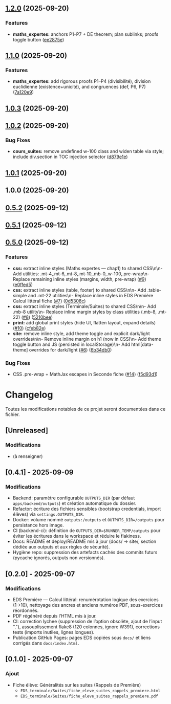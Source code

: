 ## [1.2.0](https://github.com/cyranoaladin/Interface_Maths_2025_2026/compare/v1.1.0...v1.2.0) (2025-09-20)


### Features

* **maths_expertes:** anchors P1–P7 + DE theorem; plan sublinks; proofs toggle button ([ee2875e](https://github.com/cyranoaladin/Interface_Maths_2025_2026/commit/ee2875ed9036b0f16ee37d5d22a9dca8d81e1ee2))

## [1.1.0](https://github.com/cyranoaladin/Interface_Maths_2025_2026/compare/v1.0.3...v1.1.0) (2025-09-20)


### Features

* **maths_expertes:** add rigorous proofs P1–P4 (divisibilité), division euclidienne (existence+unicité), and congruences (def, P6, P7) ([7a120e9](https://github.com/cyranoaladin/Interface_Maths_2025_2026/commit/7a120e9d66df61d3b9a41c76e9e544a1d3cd0929))

## [1.0.3](https://github.com/cyranoaladin/Interface_Maths_2025_2026/compare/v1.0.2...v1.0.3) (2025-09-20)

## [1.0.2](https://github.com/cyranoaladin/Interface_Maths_2025_2026/compare/v1.0.1...v1.0.2) (2025-09-20)


### Bug Fixes

* **cours_suites:** remove undefined w-100 class and widen table via style; include div.section in TOC injection selector ([d879e1e](https://github.com/cyranoaladin/Interface_Maths_2025_2026/commit/d879e1e49fdcc690503d00f670f988581c8f0dbd))

## [1.0.1](https://github.com/cyranoaladin/Interface_Maths_2025_2026/compare/v1.0.0...v1.0.1) (2025-09-20)

## 1.0.0 (2025-09-20)

## [0.5.2](https://github.com/cyranoaladin/Interface_Maths_2025_2026/compare/v0.5.1...v0.5.2) (2025-09-12)

## [0.5.1](https://github.com/cyranoaladin/Interface_Maths_2025_2026/compare/v0.5.0...v0.5.1) (2025-09-12)

## [0.5.0](https://github.com/cyranoaladin/Interface_Maths_2025_2026/compare/v0.4.8...v0.5.0) (2025-09-12)


### Features

* **css:** extract inline styles (Maths expertes — chap1) to shared CSS\n\n- Add utilities: .mt-4,.mt-6,.mt-8,.mt-10,.mb-0,.w-100,.pre-wrap\n- Replace remaining inline styles (margins, width, pre-wrap) ([#9](https://github.com/cyranoaladin/Interface_Maths_2025_2026/issues/9)) ([e0ffed5](https://github.com/cyranoaladin/Interface_Maths_2025_2026/commit/e0ffed5980d0bfe6b44d8545cfcf5931b9b7f234))
* **css:** extract inline styles (table, footer) to shared CSS\n\n- Add .table-simple and .mt-22 utilities\n- Replace inline styles in EDS Première Calcul littéral fiche ([#7](https://github.com/cyranoaladin/Interface_Maths_2025_2026/issues/7)) ([0d5308c](https://github.com/cyranoaladin/Interface_Maths_2025_2026/commit/0d5308c5721a86f84b9bbd1039da2b8ad9fa905e))
* **css:** extract inline styles (Terminale/Suites) to shared CSS\n\n- Add .mb-8 utility\n- Replace inline margin styles by class utilities (.mb-8, .mt-22) ([#8](https://github.com/cyranoaladin/Interface_Maths_2025_2026/issues/8)) ([5210bee](https://github.com/cyranoaladin/Interface_Maths_2025_2026/commit/5210beefddd08c00768b48ad23120ca461e188e0))
* **print:** add global print styles (hide UI, flatten layout, expand details) ([#10](https://github.com/cyranoaladin/Interface_Maths_2025_2026/issues/10)) ([cfeb82e](https://github.com/cyranoaladin/Interface_Maths_2025_2026/commit/cfeb82e7b7136308827eee90a98324f8a79db4a6))
* **site:** remove inline style, add theme toggle and explicit dark/light overrides\n\n- Remove inline margin on h1 (now in CSS)\n- Add theme toggle button and JS (persisted in localStorage)\n- Add html[data-theme] overrides for dark/light ([#6](https://github.com/cyranoaladin/Interface_Maths_2025_2026/issues/6)) ([6b34db0](https://github.com/cyranoaladin/Interface_Maths_2025_2026/commit/6b34db0eb71c93eaba2fb1615a5e4766e76d844c))


### Bug Fixes

* CSS .pre-wrap + MathJax escapes in Seconde fiche ([#14](https://github.com/cyranoaladin/Interface_Maths_2025_2026/issues/14)) ([f5d93d1](https://github.com/cyranoaladin/Interface_Maths_2025_2026/commit/f5d93d1fa0d91ab4721722f91a424cfe1af2efbd))

# Changelog

Toutes les modifications notables de ce projet seront documentées dans ce fichier.

## [Unreleased]
### Modifications
- (à renseigner)

## [0.4.1] - 2025-09-09
### Modifications
- Backend: paramètre configurable `OUTPUTS_DIR` (par défaut `apps/backend/outputs`) et création automatique du dossier.
- Refactor: écriture des fichiers sensibles (bootstrap credentials, import élèves) via `settings.OUTPUTS_DIR`.
- Docker: volume nommé `outputs:/outputs` et `OUTPUTS_DIR=/outputs` pour persistance hors image.
- CI (backend-ci): définition de `OUTPUTS_DIR=$RUNNER_TEMP/outputs` pour éviter les écritures dans le workspace et réduire le flakiness.
- Docs: README et deploy/README mis à jour (docs/ → site/, section dédiée aux outputs et aux règles de sécurité).
- Hygiène repo: suppression des artefacts cachés des commits futurs (pycache ignorés, outputs non versionnés).

## [0.2.0] - 2025-09-07
### Modifications
- EDS Première — Calcul littéral: renumérotation logique des exercices (1→10), nettoyage des ancres et anciens numéros PDF, sous-exercices réordonnés.
- PDF régénéré depuis l’HTML mis à jour.
- CI: correction lychee (suppression de l’option obsolète, ajout de l’input "."), assouplissement flake8 (120 colonnes, ignore W391), corrections tests (imports inutiles, lignes longues).
- Publication GitHub Pages: pages EDS copiées sous `docs/` et liens corrigés dans `docs/index.html`.

## [0.1.0] - 2025-09-07
### Ajout
- Fiche élève: Généralités sur les suites (Rappels de Première)
  - `EDS_terminale/Suites/fiche_eleve_suites_rappels_premiere.html`
  - `EDS_terminale/Suites/fiche_eleve_suites_rappels_premiere.pdf`
